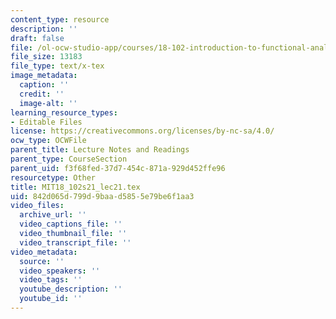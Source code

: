 ```yaml
---
content_type: resource
description: ''
draft: false
file: /ol-ocw-studio-app/courses/18-102-introduction-to-functional-analysis-spring-2021/842d065d799d9baad5855e79be6f1aa3_MIT18_102s21_lec21.tex
file_size: 13183
file_type: text/x-tex
image_metadata:
  caption: ''
  credit: ''
  image-alt: ''
learning_resource_types:
- Editable Files
license: https://creativecommons.org/licenses/by-nc-sa/4.0/
ocw_type: OCWFile
parent_title: Lecture Notes and Readings
parent_type: CourseSection
parent_uid: f3f68fed-37d7-454c-871a-929d452ffe96
resourcetype: Other
title: MIT18_102s21_lec21.tex
uid: 842d065d-799d-9baa-d585-5e79be6f1aa3
video_files:
  archive_url: ''
  video_captions_file: ''
  video_thumbnail_file: ''
  video_transcript_file: ''
video_metadata:
  source: ''
  video_speakers: ''
  video_tags: ''
  youtube_description: ''
  youtube_id: ''
---
```

